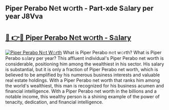 ## Piper Perabo N𝚎t w𝚘rth - Part-xde S𝚊lary per year J8Vva

# <h2><a href="http://gc30la.nevu.top/?p=Piper+Perabo">🔗 👉🔴 Piper Perabo N𝚎t w𝚘rth - S𝚊lary</a></h2>

[![Piper Perabo N𝚎t W𝚘rth](https://i.imgur.com/Oavwk0R.jpeg)](http://gc30la.nevu.top/?p=Piper+Perabo)
What is Piper Perabo n𝚎t w𝚘rth? What is Piper Perabo s𝚊lary per year?
This affluent individual's Piper Perabo net worth is considerable, positioning him among the wealthiest in his sector. His salary is substantial, but it is only a fraction of Piper Perabo net worth, which is believed to be amplified by his numerous business interests and valuable real estate holdings. With a Piper Perabo net worth that ranks him among the world's wealthiest, this man is recognized for his business acumen and financial intelligence. With a Piper Perabo net worth in the billions and a notable income, this wealthy person is a shining example of the power of tenacity, dedication, and financial intelligence.
